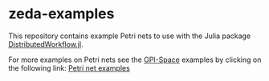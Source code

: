 # zeda-examples
This repository contains example Petri nets to use with the Julia package [DistributedWorkflow.jl](https://github.com/FiroozehDastur/DistributedWorkflow.jl). 

For more examples on Petri nets see the [GPI-Space](https://www.gpi-space.de/) examples by clicking on the following link: [Petri net examples](https://github.com/cc-hpc-itwm/gpispace/tree/v23.06/share/doc/example)

